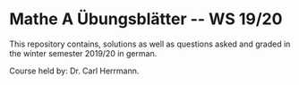 # Mathe A Übungsblätter -- WS 19/20

This repository contains,
solutions as well as questions
asked and graded in the winter
semester 2019/20 in german.

Course held by: Dr. Carl Herrmann.


